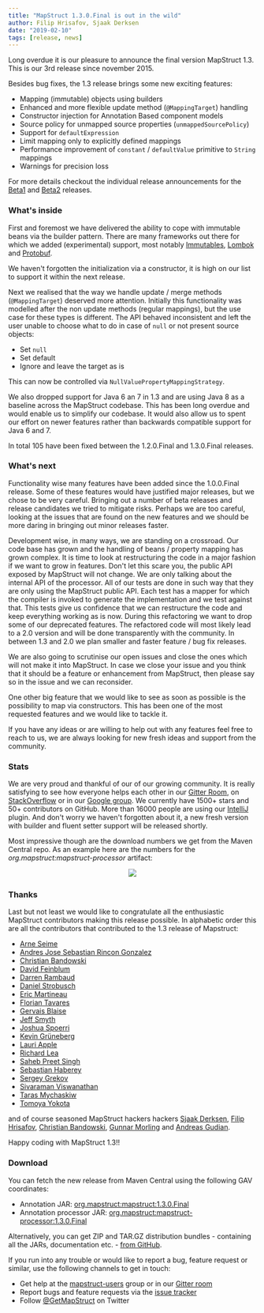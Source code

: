 ```yaml
---
title: "MapStruct 1.3.0.Final is out in the wild"
author: Filip Hrisafov, Sjaak Derksen
date: "2019-02-10"
tags: [release, news]
---
```


Long overdue it is our pleasure to announce the final version MapStruct 1.3. 
This is our 3rd release since november 2015.

Besides bug fixes, the 1.3 release brings some new exciting features:

* Mapping (immutable) objects using builders
* Enhanced and more flexible update method (`@MappingTarget`) handling
* Constructor injection for Annotation Based component models
* Source policy for unmapped source properties (`unmappedSourcePolicy`)
* Support for `defaultExpression`
* Limit mapping only to explicitly defined mappings
* Performance improvement of `constant` / `defaultValue` primitive to `String` mappings
* Warnings for precision loss

<!--more-->

For more details checkout the individual release announcements for the
[Beta1](/news/2018-07-15-mapstruct-1_3_0_Beta1-is-out-with-builder-support.md) and
[Beta2](/news/2018-11-12-mapstruct-1_3_0_Beta2-is-out-with-java8-as-baseline.md) releases.

### What's inside

First and foremost we have delivered the ability to cope with immutable beans via the builder pattern. 
There are many frameworks out there for which we added (experimental) support, 
most notably [Immutables](https://immutables.github.io), [Lombok](https://projectlombok.org) and 
[Protobuf](https://developers.google.com/protocol-buffers/). 

We haven't forgotten the initialization via a constructor, it is high on our list to support it within the next release.

Next we realised that the way we handle update / merge methods (`@MappingTarget`) deserved more attention. 
Initially this functionality was modelled after the non update methods (regular mappings), but the use case for these types is different. 
The API behaved inconsistent and left the user unable to choose what to do in case of `null` or not present source objects: 

* Set `null` 
* Set default 
* Ignore and leave the target as is

This can now be controlled via `NullValuePropertyMappingStrategy`.

We also dropped support for Java 6 an 7 in 1.3 and are using Java 8 as a baseline across the MapStruct codebase.
This has been long overdue and would enable us to simplify our codebase.
It would also allow us to spent our effort on newer features rather than backwards compatible support for Java 6 and 7. 

In total 105 have been fixed between the 1.2.0.Final and 1.3.0.Final releases.

### What's next
 
Functionality wise many features have been added since the 1.0.0.Final release. 
Some of these features would have justified major releases, but we chose to be very careful. 
Bringing out a number of beta releases and release candidates we tried to mitigate risks. 
Perhaps we are too careful, looking at the issues that are found on the new features and we should be more daring in bringing out minor releases faster. 

Development wise, in many ways, we are standing on a crossroad. 
Our code base has grown and the handling of beans / property mapping has grown complex. 
It is time to look at restructuring the code in a major fashion if we want to grow in features.
Don't let this scare you, the public API exposed by MapStruct will not change. 
We are only talking about the internal API of the processor.
All of our tests are done in such way that they are only using the MapStruct public API.
Each test has a mapper for which the compiler is invoked to generate the implementation and we test against that.
This tests give us confidence that we can restructure the code and keep everything working as is now. 
During this refactoring we want to drop some of our deprecated features. 
The refactored code will most likely lead to a 2.0 version and will be done transparently with the community. 
In between 1.3 and 2.0 we plan smaller and faster feature / bug fix releases. 

We are also going to scrutinise our open issues and close the ones which will not make it into MapStruct.
In case we close your issue and you think that it should be a feature or enhancement from MapStruct, then please say so in the issue and we can reconsider.

One other big feature that we would like to see as soon as possible is the possibility to map via constructors.
This has been one of the most requested features and we would like to tackle it.

If you have any ideas or are willing to help out with any features feel free to reach to us, we are always looking for new fresh ideas and support from the community.


### Stats

We are very proud and thankful of our of our growing community. 
It is really satisfying to see how everyone helps each other in our [Gitter Room](https://gitter.im/mapstruct/mapstruct-users), on [StackOverflow](https://stackoverflow.com/questions/tagged/mapstruct) or in our [Google group](https://groups.google.com/forum/#!forum/mapstruct-users).
We currently have 1500+ stars and 50+ contributors on GitHub.
More than 16000 people are using our [IntelliJ](https://plugins.jetbrains.com/plugin/10036-mapstruct-support) plugin. 
And don't worry we haven't forgotten about it, a new fresh version with builder and fluent setter support will be released shortly.

Most impressive though are the download numbers we get from the Maven Central repo.
As an example here are the numbers for the _org.mapstruct:mapstruct-processor_ artifact:

<div style="text-align:center">
    <img src="/images/downloads_02-2018_01-2019.png" style="padding-bottom: 3px;"/>
</div>


### Thanks

Last but not least we would like to congratulate all the enthusiastic MapStruct contributors making this release possible. 
In alphabetic order this are all the contributors that contributed to the 1.3 release of Mapstruct:

* [Arne Seime](https://github.com/seime)
* [Andres Jose Sebastian Rincon Gonzalez](https://github.com/stianrincon)
* [Christian Bandowski](https://github.com/chris922) 
* [David Feinblum](https://github.com/dvfeinblum) 
* [Darren Rambaud](https://github.com/xyzst) 
* [Daniel Strobusch](https://github.com/dastrobu) 
* [Eric Martineau](https://github.com/ericmartineau) 
* [Florian Tavares](https://github.com/neoXfire)
* [Gervais Blaise](https://github.com/gervaisb) 
* [Jeff Smyth](https://github.com/smythie86) 
* [Joshua Spoerri](https://github.com/spoerri)
* [Kevin Grüneberg](https://github.com/kevcodez)
* [Lauri Apple](https://github.com/lappleapple)
* [Richard Lea](https://github.com/chigix)
* [Saheb Preet Singh](https://github.com/sahebpreet)
* [Sebastian Haberey](https://github.com/sebastianhaberey)
* [Sergey Grekov](https://github.com/sgrekov)
* [Sivaraman Viswanathan](https://github.com/sivviswa22)
* [Taras Mychaskiw](https://github.com/twentylemon)
* [Tomoya Yokota](https://github.com/yokotaso)

and of course seasoned MapStruct hackers hackers [Sjaak Derksen](https://github.com/sjaakd), [Filip Hrisafov](https://github.com/filiphr), [Christian Bandowski](https://github.com/chris922), [Gunnar Morling](https://github.com/gunnarmorling) and [Andreas Gudian](https://github.com/agudian).

Happy coding with MapStruct 1.3!!

### Download

You can fetch the new release from Maven Central using the following GAV coordinates:

* Annotation JAR: [org.mapstruct:mapstruct:1.3.0.Final](http://search.maven.org/#artifactdetails|org.mapstruct|mapstruct|1.3.0.Final|jar)
* Annotation processor JAR: [org.mapstruct:mapstruct-processor:1.3.0.Final](http://search.maven.org/#artifactdetails|org.mapstruct|mapstruct-processor|1.3.0.Final|jar)

Alternatively, you can get ZIP and TAR.GZ distribution bundles - containing all the JARs, documentation etc. - [from GitHub](https://github.com/mapstruct/mapstruct/releases/tag/1.3.0.Final).

If you run into any trouble or would like to report a bug, feature request or similar, use the following channels to get in touch:

* Get help at the [mapstruct-users](https://groups.google.com/forum/?fromgroups#!forum/mapstruct-users) group or in our [Gitter room](https://gitter.im/mapstruct/mapstruct-users)
* Report bugs and feature requests via the [issue tracker](https://github.com/mapstruct/mapstruct/issues)
* Follow [@GetMapStruct](https://twitter.com/GetMapStruct) on Twitter
